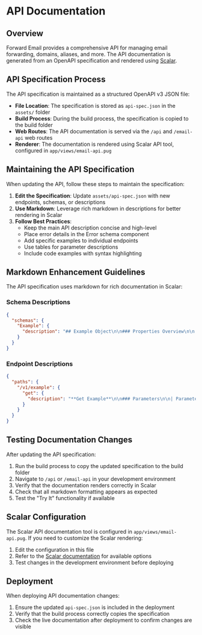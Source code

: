 # API Documentation


## Overview

Forward Email provides a comprehensive API for managing email forwarding, domains, aliases, and more. The API documentation is generated from an OpenAPI specification and rendered using [Scalar](https://github.com/scalar/scalar).


## API Specification Process

The API specification is maintained as a structured OpenAPI v3 JSON file:

* **File Location**: The specification is stored as `api-spec.json` in the `assets/` folder
* **Build Process**: During the build process, the specification is copied to the build folder
* **Web Routes**: The API documentation is served via the `/api` and `/email-api` web routes
* **Renderer**: The documentation is rendered using Scalar API tool, configured in `app/views/email-api.pug`


## Maintaining the API Specification

When updating the API, follow these steps to maintain the specification:

1. **Edit the Specification**: Update `assets/api-spec.json` with new endpoints, schemas, or descriptions
2. **Use Markdown**: Leverage rich markdown in descriptions for better rendering in Scalar
3. **Follow Best Practices**:
   * Keep the main API description concise and high-level
   * Place error details in the Error schema component
   * Add specific examples to individual endpoints
   * Use tables for parameter descriptions
   * Include code examples with syntax highlighting


## Markdown Enhancement Guidelines

The API specification uses markdown for rich documentation in Scalar:

### Schema Descriptions

````json
{
  "schemas": {
    "Example": {
      "description": "## Example Object\n\n### Properties Overview\n\n| Property | Type | Description |\n|----------|------|-------------|\n| id | string | Unique identifier |\n| name | string | The name of the example |\n\n### Example JSON\n\n```json\n{\n  \"id\": \"123\",\n  \"name\": \"Example Name\"\n}\n```"
    }
  }
}
````

### Endpoint Descriptions

````json
{
  "paths": {
    "/v1/example": {
      "get": {
        "description": "**Get Example**\n\n### Parameters\n\n| Parameter | Type | Required | Description |\n|-----------|------|----------|-------------|\n| id | string | Yes | Example ID |\n\n### Example Request\n\n```bash\ncurl https://api.forwardemail.net/v1/example \\\n  -u API_TOKEN:\n```\n\n### Example Response\n\n```json\n{\n  \"id\": \"123\",\n  \"name\": \"Example Name\"\n}\n```"
      }
    }
  }
}
````


## Testing Documentation Changes

After updating the API specification:

1. Run the build process to copy the updated specification to the build folder
2. Navigate to `/api` or `/email-api` in your development environment
3. Verify that the documentation renders correctly in Scalar
4. Check that all markdown formatting appears as expected
5. Test the "Try It" functionality if available


## Scalar Configuration

The Scalar API documentation tool is configured in `app/views/email-api.pug`. If you need to customize the Scalar rendering:

1. Edit the configuration in this file
2. Refer to the [Scalar documentation](https://github.com/scalar/scalar) for available options
3. Test changes in the development environment before deploying


## Deployment

When deploying API documentation changes:

1. Ensure the updated `api-spec.json` is included in the deployment
2. Verify that the build process correctly copies the specification
3. Check the live documentation after deployment to confirm changes are visible

